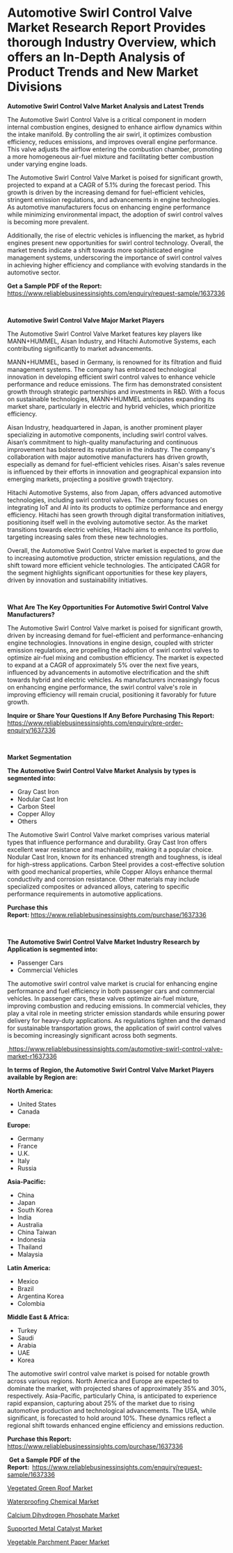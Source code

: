 <p><h1>Automotive Swirl Control Valve Market Research Report Provides thorough Industry Overview, which offers an In-Depth Analysis of Product Trends and New Market Divisions</h1></p><p><strong>Automotive Swirl Control Valve Market Analysis and Latest Trends</strong></p>
<p><p>The Automotive Swirl Control Valve is a critical component in modern internal combustion engines, designed to enhance airflow dynamics within the intake manifold. By controlling the air swirl, it optimizes combustion efficiency, reduces emissions, and improves overall engine performance. This valve adjusts the airflow entering the combustion chamber, promoting a more homogeneous air-fuel mixture and facilitating better combustion under varying engine loads.</p><p>The Automotive Swirl Control Valve Market is poised for significant growth, projected to expand at a CAGR of 5.1% during the forecast period. This growth is driven by the increasing demand for fuel-efficient vehicles, stringent emission regulations, and advancements in engine technologies. As automotive manufacturers focus on enhancing engine performance while minimizing environmental impact, the adoption of swirl control valves is becoming more prevalent. </p><p>Additionally, the rise of electric vehicles is influencing the market, as hybrid engines present new opportunities for swirl control technology. Overall, the market trends indicate a shift towards more sophisticated engine management systems, underscoring the importance of swirl control valves in achieving higher efficiency and compliance with evolving standards in the automotive sector.</p></p>
<p><strong>Get a Sample PDF of the Report:&nbsp;</strong> <a href="https://www.reliablebusinessinsights.com/enquiry/request-sample/1637336">https://www.reliablebusinessinsights.com/enquiry/request-sample/1637336</a></p>
<p>&nbsp;</p>
<p><strong>Automotive Swirl Control Valve Major Market Players</strong></p>
<p><p>The Automotive Swirl Control Valve Market features key players like MANN+HUMMEL, Aisan Industry, and Hitachi Automotive Systems, each contributing significantly to market advancements. </p><p>MANN+HUMMEL, based in Germany, is renowned for its filtration and fluid management systems. The company has embraced technological innovation in developing efficient swirl control valves to enhance vehicle performance and reduce emissions. The firm has demonstrated consistent growth through strategic partnerships and investments in R&D. With a focus on sustainable technologies, MANN+HUMMEL anticipates expanding its market share, particularly in electric and hybrid vehicles, which prioritize efficiency.</p><p>Aisan Industry, headquartered in Japan, is another prominent player specializing in automotive components, including swirl control valves. Aisan’s commitment to high-quality manufacturing and continuous improvement has bolstered its reputation in the industry. The company's collaboration with major automotive manufacturers has driven growth, especially as demand for fuel-efficient vehicles rises. Aisan's sales revenue is influenced by their efforts in innovation and geographical expansion into emerging markets, projecting a positive growth trajectory.</p><p>Hitachi Automotive Systems, also from Japan, offers advanced automotive technologies, including swirl control valves. The company focuses on integrating IoT and AI into its products to optimize performance and energy efficiency. Hitachi has seen growth through digital transformation initiatives, positioning itself well in the evolving automotive sector. As the market transitions towards electric vehicles, Hitachi aims to enhance its portfolio, targeting increasing sales from these new technologies.</p><p>Overall, the Automotive Swirl Control Valve market is expected to grow due to increasing automotive production, stricter emission regulations, and the shift toward more efficient vehicle technologies. The anticipated CAGR for the segment highlights significant opportunities for these key players, driven by innovation and sustainability initiatives.</p></p>
<p>&nbsp;</p>
<p><strong>What Are The Key Opportunities For Automotive Swirl Control Valve Manufacturers?</strong></p>
<p><p>The Automotive Swirl Control Valve market is poised for significant growth, driven by increasing demand for fuel-efficient and performance-enhancing engine technologies. Innovations in engine design, coupled with stricter emission regulations, are propelling the adoption of swirl control valves to optimize air-fuel mixing and combustion efficiency. The market is expected to expand at a CAGR of approximately 5% over the next five years, influenced by advancements in automotive electrification and the shift towards hybrid and electric vehicles. As manufacturers increasingly focus on enhancing engine performance, the swirl control valve's role in improving efficiency will remain crucial, positioning it favorably for future growth.</p></p>
<p><strong>Inquire or Share Your Questions If Any Before Purchasing This Report:</strong> <a href="https://www.reliablebusinessinsights.com/enquiry/pre-order-enquiry/1637336">https://www.reliablebusinessinsights.com/enquiry/pre-order-enquiry/1637336</a></p>
<p>&nbsp;</p>
<p><strong>Market Segmentation</strong></p>
<p><strong>The Automotive Swirl Control Valve Market Analysis by types is segmented into:</strong></p>
<p><ul><li>Gray Cast Iron</li><li>Nodular Cast Iron</li><li>Carbon Steel</li><li>Copper Alloy</li><li>Others</li></ul></p>
<p><p>The Automotive Swirl Control Valve market comprises various material types that influence performance and durability. Gray Cast Iron offers excellent wear resistance and machinability, making it a popular choice. Nodular Cast Iron, known for its enhanced strength and toughness, is ideal for high-stress applications. Carbon Steel provides a cost-effective solution with good mechanical properties, while Copper Alloys enhance thermal conductivity and corrosion resistance. Other materials may include specialized composites or advanced alloys, catering to specific performance requirements in automotive applications.</p></p>
<p><strong>Purchase this Report:&nbsp;</strong><a href="https://www.reliablebusinessinsights.com/purchase/1637336">https://www.reliablebusinessinsights.com/purchase/1637336</a></p>
<p>&nbsp;</p>
<p><strong>The Automotive Swirl Control Valve Market Industry Research by Application is segmented into:</strong></p>
<p><ul><li>Passenger Cars</li><li>Commercial Vehicles</li></ul></p>
<p><p>The automotive swirl control valve market is crucial for enhancing engine performance and fuel efficiency in both passenger cars and commercial vehicles. In passenger cars, these valves optimize air-fuel mixture, improving combustion and reducing emissions. In commercial vehicles, they play a vital role in meeting stricter emission standards while ensuring power delivery for heavy-duty applications. As regulations tighten and the demand for sustainable transportation grows, the application of swirl control valves is becoming increasingly significant across both segments.</p></p>
<p><a href="https://www.reliablebusinessinsights.com/automotive-swirl-control-valve-market-r1637336">&nbsp;https://www.reliablebusinessinsights.com/automotive-swirl-control-valve-market-r1637336</a></p>
<p><strong>In terms of Region, the Automotive Swirl Control Valve Market Players available by Region are:</strong></p>
<p>
    <p> <strong> North America: </strong>
        <ul>
            <li>United States</li>
            <li>Canada</li>
        </ul>
        </p> 
    <p> <strong> Europe: </strong>
        <ul>
            <li>Germany</li>
            <li>France</li>
            <li>U.K.</li>
            <li>Italy</li>
            <li>Russia</li>
        </ul>
        </p> 
    <p> <strong> Asia-Pacific: </strong>
        <ul>
            <li>China</li>
            <li>Japan</li>
            <li>South Korea</li>
            <li>India</li>
            <li>Australia</li>
            <li>China Taiwan</li>
            <li>Indonesia</li>
            <li>Thailand</li>
            <li>Malaysia</li>
        </ul>
        </p> 
    <p> <strong> Latin America: </strong>
        <ul>
            <li>Mexico</li>
            <li>Brazil</li>
            <li>Argentina Korea</li>
            <li>Colombia</li>
        </ul>
        </p> 
    <p> <strong> Middle East & Africa: </strong>
        <ul>
            <li>Turkey</li>
            <li>Saudi</li>
            <li>Arabia</li>
            <li>UAE</li>
            <li>Korea</li>
        </ul>
    </p>
    </p>
<p><p>The automotive swirl control valve market is poised for notable growth across various regions. North America and Europe are expected to dominate the market, with projected shares of approximately 35% and 30%, respectively. Asia-Pacific, particularly China, is anticipated to experience rapid expansion, capturing about 25% of the market due to rising automotive production and technological advancements. The USA, while significant, is forecasted to hold around 10%. These dynamics reflect a regional shift towards enhanced engine efficiency and emissions reduction.</p></p>
<p><strong>Purchase this Report: </strong><a href="https://www.reliablebusinessinsights.com/purchase/1637336">https://www.reliablebusinessinsights.com/purchase/1637336</a></p>
<p>&nbsp;<strong>Get a Sample PDF of the Report:&nbsp;&nbsp;</strong><a href="https://www.reliablebusinessinsights.com/enquiry/request-sample/1637336">https://www.reliablebusinessinsights.com/enquiry/request-sample/1637336</a></p>
<p><strong></strong></p>
<p><p><a href="https://issuu.com/reportprime-2/docs/vegetated-green-roof-market-size-20_22ab9b4cbfa5cc">Vegetated Green Roof Market</a></p><p><a href="https://medium.com/@rekhakhatun65/waterproofing-chemical-market-size-share-trends-analysis-report-by-product-47f926af164c?postPublishedType=repub">Waterproofing Chemical Market</a></p><p><a href="https://www.linkedin.com/pulse/calcium-dihydrogen-phosphate-market-research-report-zmxve?trackingId=7upcFYYjSLCmOn8%2F4DvkFQ%3D%3D">Calcium Dihydrogen Phosphate Market</a></p><p><a href="https://medium.com/@rekhakhatun65/insights-into-the-supported-metal-catalyst-industry-market-financial-status-market-size-and-14aaa520737d">Supported Metal Catalyst Market</a></p><p><a href="https://issuu.com/reportprime-2/docs/vegetable-parchment-paper-market-si_ffe9fa078733fe">Vegetable Parchment Paper Market</a></p></p>
